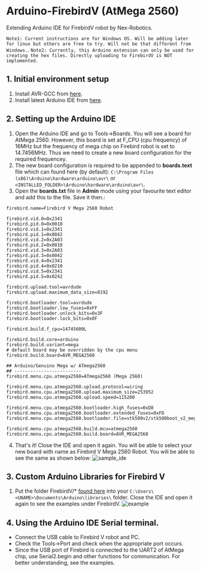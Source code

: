 # Arduino-FirebirdV (AtMega 2560)
Extending Arduino IDE for FirebirdV robot by Nex-Robotics.

`Note1: Current instructions are for Windows OS. Will be adding later for linux but others are free to try. Will not be that different from Windows.`. 
`Note2: Currently, this Arduino extension can only be used for creating the hex files. Directly uploading to FirebirdV is NOT implemented.`
## 1. Initial environment setup
1. Install AVR-GCC from [here](https://sourceforge.net/projects/winavr/files/).
2. Install latest Arduino IDE from [here](https://www.arduino.cc/en/Main/Software).

## 2. Setting up the Arduino IDE
1. Open the Arduino IDE and go to Tools->Boards. You will see a board for AtMega 2560. However, this board is set at F_CPU (cpu frequency) of 16MHz but the frequency of mega chip on Firebird robot is set to 14.7456MHz. Thus we need to create a new board configuration for the required frequencey.
2. The new board configuration is required to be appended to **boards.text** file which can found here (by default): `C:\Program Files (x86)\Arduino\hardware\arduino\avr\` or `<INSTALLED_FOLDER>\Arduino\hardware\arduino\avr\`.
3. Open the **boards.txt** file in **Admin** mode using your favourite text editor and add this to the file. Save it then.:
```
firebird.name=Firebird V Mega 2560 Robot

firebird.vid.0=0x2341
firebird.pid.0=0x0010
firebird.vid.1=0x2341
firebird.pid.1=0x0042
firebird.vid.2=0x2A03
firebird.pid.2=0x0010
firebird.vid.3=0x2A03
firebird.pid.3=0x0042
firebird.vid.4=0x2341
firebird.pid.4=0x0210
firebird.vid.5=0x2341
firebird.pid.5=0x0242

firebird.upload.tool=avrdude
firebird.upload.maximum_data_size=8192

firebird.bootloader.tool=avrdude
firebird.bootloader.low_fuses=0xFF
firebird.bootloader.unlock_bits=0x3F
firebird.bootloader.lock_bits=0x0F

firebird.build.f_cpu=14745600L

firebird.build.core=arduino
firebird.build.variant=mega
# default board may be overridden by the cpu menu
firebird.build.board=AVR_MEGA2560

## Arduino/Genuino Mega w/ ATmega2560
## -------------------------
firebird.menu.cpu.atmega2560=ATmega2560 (Mega 2560)

firebird.menu.cpu.atmega2560.upload.protocol=wiring
firebird.menu.cpu.atmega2560.upload.maximum_size=253952
firebird.menu.cpu.atmega2560.upload.speed=115200

firebird.menu.cpu.atmega2560.bootloader.high_fuses=0xD8
firebird.menu.cpu.atmega2560.bootloader.extended_fuses=0xFD
firebird.menu.cpu.atmega2560.bootloader.file=stk500v2/stk500boot_v2_mega2560.hex

firebird.menu.cpu.atmega2560.build.mcu=atmega2560
firebird.menu.cpu.atmega2560.build.board=AVR_MEGA2560
```
4. That's it! Close the IDE and open it again. You will be able to select your new board with name as Firebird V Mega 2560 Robot. You will be able to see the same as shown below:
![sample_ide](https://github.com/tushar-semwal/Arduino-FirebirdV/blob/master/images/sample.png)

## 3. Custom Arduino Libraries for Firebird V
1. Put the folder FirebirdV/* [found here](https://github.com/tushar-semwal/Arduino-FirebirdV/tree/master/Library) into your `C:\Users\<UNAME>\Documents\Arduino\libraries\` folder. Close the IDE and open it again to see the examples under FirebirdV. 
![example](https://github.com/tushar-semwal/Arduino-FirebirdV/blob/master/images/examples_arduino_FB.png)

## 4. Using the Arduino IDE Serial terminal. 
* Connect the USB cable to Firebird V robot and PC.
* Check the Tools->Port and check when the appropriate port occurs. 
* Since the USB port of Firebird is connected to the UART2 of AtMega chip, use Serial2.begin and other functions for communication. For better understanding, see the examples.

